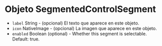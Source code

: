 # Objeto SegmentedControlSegment

* `label` String - (opcional) El texto que aparece en este objeto.
* `icon` NativeImage - (opcional) La imagen que aparece en este objeto.
* `enabled` Boolean (optional) - Whether this segment is selectable. Default: true.
